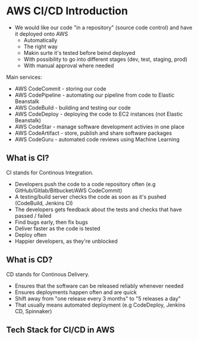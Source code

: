 # AWS CI/CD Introduction


- We would like our code "in a repository" (source code control) and have it deployed onto AWS
  - Automatically
  - The right way
  - Makin surte it's tested before beind deployed
  - With possibility to go into different stages (dev, test, staging, prod)
  - With manual approval where needed

Main services:
 - AWS CodeCommit - storing our code
 - AWS CodePipeline - automating our pipeline from code to Elastic Beanstalk
 - AWS CodeBuild - building and testing our code
 - AWS CodeDeploy - deploying the code to EC2 instances (not Elastic Beanstalk)
 - AWS CodeStar - manage software development activies in one place
 - AWS CodeArtifact - store, publish and share software packages
 - AWS CodeGuru - automated code reviews using Machine Learning

## What is CI?

CI stands for Continous Integration.

- Developers push the code to a code repository often (e.g GitHub/Gitlab/Bitbucket/AWS CodeCommit)
- A testing/build server checks the code as soon as it's pushed (CodeBuild, Jenkins CI)
- The developers gets feedback about the tests and checks that have passed / failed
- Find bugs early, then fix bugs
- Deliver faster as the code is tested
- Deploy often
- Happier developers, as they're unblocked


## What is CD?

CD stands for Continous Delivery.

- Ensures that the software can be released reliably whenever needed
- Ensures deployments happen often and are quick
- Shift away from "one release every 3 months" to "5 releases a day"
- That usually means automated deployment (e.g CodeDeploy, Jenkins CD, Spinnaker)

## Tech Stack for CI/CD in AWS

